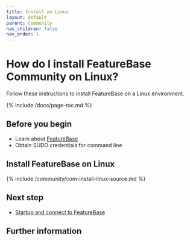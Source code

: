 ```yaml
---
title: Install on Linux
layout: default
parent: Community
has_children: false
nav_order: 1
---
```


# How do I install FeatureBase Community on Linux?

Follow these instructions to install FeatureBase on a Linux environment.

{% include /docs/page-toc.md %}

## Before you begin

* Learn about [FeatureBase](/index.html)
* Obtain SUDO credentials for command line

## Install FeatureBase on Linux

{% include /community/com-install-linux-source.md %}

## Next step

* [Startup and connect to FeatureBase](/com-startup-connect)

## Further information
